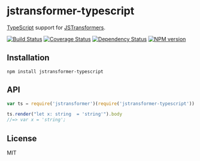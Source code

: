 # jstransformer-typescript

[TypeScript](http://typescriptlang.org) support for [JSTransformers](http://github.com/jstransformers).

[![Build Status](https://img.shields.io/travis/jstransformers/jstransformer-typescript/master.svg)](https://travis-ci.org/jstransformers/jstransformer-typescript)
[![Coverage Status](https://img.shields.io/coveralls/jstransformers/jstransformer-typescript/master.svg)](https://coveralls.io/r/jstransformers/jstransformer-typescript?branch=master)
[![Dependency Status](https://img.shields.io/david/jstransformers/jstransformer-typescript/master.svg)](http://david-dm.org/jstransformers/jstransformer-typescript)
[![NPM version](https://img.shields.io/npm/v/jstransformer-typescript.svg)](https://www.npmjs.org/package/jstransformer-typescript)

## Installation

    npm install jstransformer-typescript

## API

```js
var ts = require('jstransformer')(require('jstransformer-typescript'))

ts.render("let x: string  = 'string'").body
//=> var x = 'string';
```

## License

MIT
